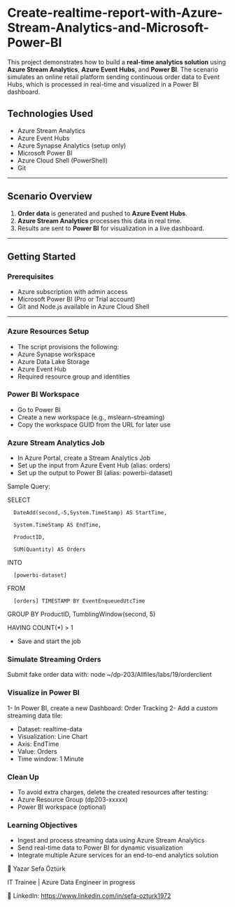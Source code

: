 # Create-realtime-report-with-Azure-Stream-Analytics-and-Microsoft-Power-BI

This project demonstrates how to build a **real-time analytics solution** using **Azure Stream Analytics**, **Azure Event Hubs**, and **Power BI**. The scenario simulates an online retail platform sending continuous order data to Event Hubs, which is processed in real-time and visualized in a Power BI dashboard.

## Technologies Used

- Azure Stream Analytics
- Azure Event Hubs
- Azure Synapse Analytics (setup only)
- Microsoft Power BI
- Azure Cloud Shell (PowerShell)
- Git

---

## Scenario Overview

1. **Order data** is generated and pushed to **Azure Event Hubs**.
2. **Azure Stream Analytics** processes this data in real time.
3. Results are sent to **Power BI** for visualization in a live dashboard.

---

## Getting Started

### Prerequisites

- Azure subscription with admin access
- Microsoft Power BI (Pro or Trial account)
- Git and Node.js available in Azure Cloud Shell

---
### Azure Resources Setup
 - The script provisions the following:
 - Azure Synapse workspace
 - Azure Data Lake Storage
 - Azure Event Hub
 - Required resource group and identities

### Power BI Workspace
 - Go to Power BI
 - Create a new workspace (e.g., mslearn-streaming)
 - Copy the workspace GUID from the URL for later use

### Azure Stream Analytics Job
 - In Azure Portal, create a Stream Analytics Job
 - Set up the input from Azure Event Hub (alias: orders)
 - Set up the output to Power BI (alias: powerbi-dataset)

  Sample Query:

  SELECT
  
      DateAdd(second,-5,System.TimeStamp) AS StartTime,
      
      System.TimeStamp AS EndTime,
      
      ProductID,
      
      SUM(Quantity) AS Orders
      
  INTO
  
      [powerbi-dataset]
      
  FROM
  
      [orders] TIMESTAMP BY EventEnqueuedUtcTime
      
  GROUP BY ProductID, TumblingWindow(second, 5)
  
  HAVING COUNT(*) > 1

 - Save and start the job

### Simulate Streaming Orders
 Submit fake order data with:
 node ~/dp-203/Allfiles/labs/19/orderclient

### Visualize in Power BI
1- In Power BI, create a new Dashboard: Order Tracking
2- Add a custom streaming data tile:
 - Dataset: realtime-data
 - Visualization: Line Chart
 - Axis: EndTime
 - Value: Orders
 - Time window: 1 Minute

### Clean Up
- To avoid extra charges, delete the created resources after testing:
- Azure Resource Group (dp203-xxxxx)
- Power BI workspace (optional)

### Learning Objectives
- Ingest and process streaming data using Azure Stream Analytics
- Send real-time data to Power BI for dynamic visualization
- Integrate multiple Azure services for an end-to-end analytics solution

👤 Yazar
Sefa Öztürk

IT Trainee | Azure Data Engineer in progress

📇 LinkedIn: https://www.linkedin.com/in/sefa-ozturk1972

